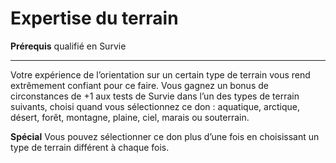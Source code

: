 # Expertise du terrain

<p><strong>Prérequis</strong> qualifié en Survie</p>
<hr>
<p>Votre expérience de l’orientation sur un certain type de terrain vous rend extrêmement confiant pour ce faire. Vous gagnez un bonus de circonstances de +1 aux tests de Survie dans l’un des types de terrain suivants, choisi quand vous sélectionnez ce don : aquatique, arctique, désert, forêt, montagne, plaine, ciel, marais ou souterrain.</p>
<p><strong>Spécial</strong> Vous pouvez sélectionner ce don plus d’une fois en choisissant un type de terrain différent à chaque fois.</p>